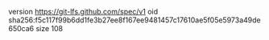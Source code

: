version https://git-lfs.github.com/spec/v1
oid sha256:f5c117f99b6dd1fe3b27ee8f167ee9481457c17610ae5f05e5973a49de650ca6
size 108
